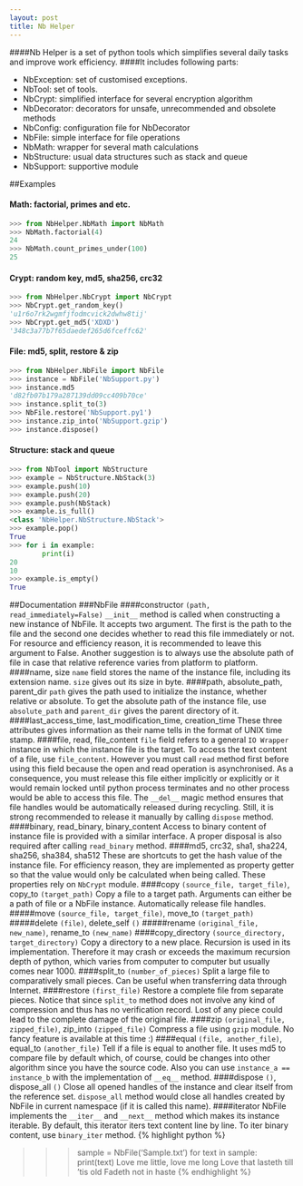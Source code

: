 ```yaml
---
layout: post
title: Nb Helper
---
```


####Nb Helper is a set of python tools which simplifies several daily tasks and improve work efficiency.
####It includes following parts:
- NbException: set of customised exceptions.
- NbTool: set of tools.
- NbCrypt: simplified interface for several encryption algorithm
- NbDecorator: decorators for unsafe, unrecommended and obsolete methods
- NbConfig: configuration file for NbDecorator
- NbFile: simple interface for file operations
- NbMath: wrapper for several math calculations
- NbStructure: usual data structures such as stack and queue
- NbSupport: supportive module

##Examples
#### Math: factorial, primes and etc.
```python
>>> from NbHelper.NbMath import NbMath
>>> NbMath.factorial(4)
24
>>> NbMath.count_primes_under(100)
25
```
#### Crypt: random key, md5, sha256, crc32
```python
>>> from NbHelper.NbCrypt import NbCrypt
>>> NbCrypt.get_random_key()
'u1r6o7rk2wgmfjfodmcvick2dwhw8tij'
>>> NbCrypt.get_md5('XDXD')
'348c3a77b7f65daedef265d6fceffc62'
```
#### File: md5, split, restore & zip
```python
>>> from NbHelper.NbFile import NbFile
>>> instance = NbFile('NbSupport.py')
>>> instance.md5
'd82fb07b179a287139dd09cc409b70ce'
>>> instance.split_to(3)
>>> NbFile.restore('NbSupport.py1')
>>> instance.zip_into('NbSupport.gzip')
>>> instance.dispose()
```
#### Structure: stack and queue
```python
>>> from NbTool import NbStructure
>>> example = NbStructure.NbStack(3)
>>> example.push(10)
>>> example.push(20)
>>> example.push(NbStack)
>>> example.is_full()
<class 'NbHelper.NbStructure.NbStack'>
>>> example.pop()
True
>>> for i in example:
        print(i)
20
10
>>> example.is_empty()
True
```
##Documentation
###NbFile
####constructor `(path, read_immediately=False)`
`__init__` method is called when constructing a new instance of NbFile. It accepts two argument. The first is the path to the file and the second one decides whether to read this file immediately or not. For resource and efficiency reason, it is recommended to leave this argument to False. Another suggestion is to always use the absolute path of file in case that relative reference varies from platform to platform.
####name, size
`name` field stores the name of the instance file, including its extension name. `size` gives out its size in byte.
####path, absolute_path, parent_dir
`path` gives the path used to initialize the instance, whether relative or absolute. To get the absolute path of the instance file, use `absolute_path` and `parent_dir` gives the parent directory of it.
####last_access_time, last_modification_time, creation_time
These three attributes gives information as their name tells in the format of UNIX time stamp.
####file, read, file_content
`file` field refers to a general `IO Wrapper` instance in which the instance file is the target. To access the text content of a file, use `file_content`. However you must call `read` method first before using this field because the open and read operation is asynchronised. As a consequence, you must release this file either implicitly or explicitly or it would remain locked until python process terminates and no other process would be able to access this file. The `__del__` magic method ensures that file handles would be automatically released during recycling. Still, it is strong recommended to release it manually by calling `dispose` method.
####binary, read_binary, binary_content
Access to binary content of instance file is provided with a similar interface. A proper disposal is also required after calling `read_binary` method.
####md5, crc32, sha1, sha224, sha256, sha384, sha512
These are shortcuts to get the hash value of the instance file. For efficiency reason, they are implemented as property getter so that the value would only be calculated when being called.
These properties rely on `NbCrypt` module.
####copy `(source_file, target_file)`, copy_to `(target_path)`
Copy a file to a target path. Arguments can either be a path of file or a NbFile instance. Automatically release file handles.
#####move `(source_file, target_file)`, move_to `(target_path)`
#####delete `(file)`, delete_self  `()`
#####rename `(original_file, new_name)`, rename_to `(new_name)`
####copy_directory `(source_directory, target_directory)`
Copy a directory to a new place. Recursion is used in its implementation. Therefore it may crash or exceeds the maximum recursion depth of python, which varies from computer to computer but usually comes near 1000.
####split_to `(number_of_pieces)`
Split a large file to comparatively small pieces. Can be useful when transferring data through Internet.
####restore `(first_file)`
Restore a complete file from separate pieces. Notice that since `split_to` method does not involve any kind of compression and thus has no verification record. Lost of any piece could lead to the complete damage of the original file.
####zip `(original_file, zipped_file)`, zip_into `(zipped_file)`
Compress a file using `gzip` module. No fancy feature is available at this time :)
####equal `(file, another_file)`, equal_to `(another_file)`
Tell if a file is equal to another file. It uses md5 to compare file by default which, of course, could be changes into other algorithm since you have the source code. Also you can use `instance_a == instance_b` with the implementation of `__eq__` method.
####dispose `()`, dispose_all `()`
Close all opened handles of the instance and clear itself from the reference set. `dispose_all` method would close all handles created by NbFile in current namespace (if it is called this name).
####iterator
NbFile implements the `__iter__` and `__next__` method which makes its instance iterable. By default, this iterator iters  text content line by line. To iter binary content, use `binary_iter` method.
{% highlight python %}
>>> sample = NbFile(‘Sample.txt’)
>>> for text in sample:
            print(text)
Love me little, love me long
Love that lasteth till ’tis old
Fadeth not in haste
{% endhighlight %}

